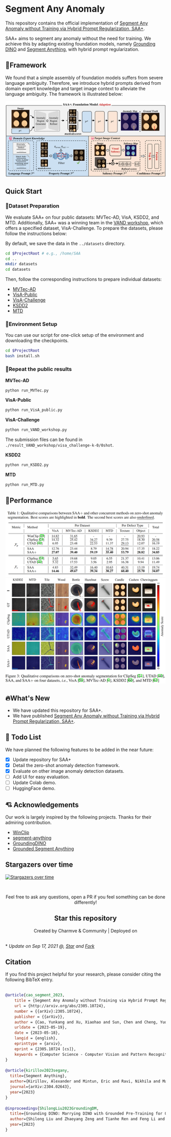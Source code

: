 # Segment Any Anomaly

This repository contains the official implementation of [Segment Any Anomaly without Training via Hybrid Prompt Regularization, SAA+](http://arxiv.org/abs/2305.10724).

SAA+ aims to segment any anomaly without the need for training. We achieve this by adapting existing foundation models, 
namely [Grounding DINO](https://github.com/IDEA-Research/GroundingDINO) and 
[Segment Anything](https://github.com/facebookresearch/segment-anything), with hybrid prompt regularization.

## :gem:Framework
We found that a simple assembly of foundation models suffers from severe language ambiguity. 
Therefore, we introduce hybrid prompts derived from domain expert knowledge and target image context to alleviate the language ambiguity. 
The framework is illustrated below:

![Framework](./assets/framework.png)

## Quick Start

### :bank:Dataset Preparation

We evaluate SAA+ on four public datasets: MVTec-AD, VisA, KSDD2, and MTD. 
Additionally, SAA+ was a winning team in the [VAND workshop](https://sites.google.com/view/vand-cvpr23/challenge), 
which offers a specified dataset, VisA-Challenge. To prepare the datasets, please follow the instructions below:

By default, we save the data in the `../datasets` directory.

```bash
cd $ProjectRoot # e.g., /home/SAA
cd ..
mkdir datasets
cd datasets
```

Then, follow the corresponding instructions to prepare individual datasets:

- [MVTec-AD](https://www.mvtec.com/company/research/datasets/mvtec-ad/)
- [VisA-Public](https://github.com/search?q=spot+the+difference&type=repositories)
- [VisA-Challenge](https://codalab.lisn.upsaclay.fr/competitions/12499)
- [KSDD2](https://www.vicos.si/resources/kolektorsdd2/)
- [MTD](https://github.com/abin24/Magnetic-tile-defect-datasets.)

### :hammer:Environment Setup
You can use our script for one-click setup of the environment and downloading the checkpoints.

```bash
cd $ProjectRoot
bash install.sh
```

### :page_facing_up:Repeat the public results

**MVTec-AD**

```bash
python run_MVTec.py
```

**VisA-Public**

```bash
python run_VisA_public.py
```

**VisA-Challenge**

```bash
python run_VAND_workshop.py
```

The submission files can be found in `./result_VAND_workshop/visa_challenge-k-0/0shot`.

**KSDD2**

```bash
python run_KSDD2.py
```

**MTD**

```bash
python run_MTD.py
```

## :dart:Performance
![Results](./assets/results.png)
![Qualitative Results](./assets/qualitative_results.png)

## :fire:What's New

- We have updated this repository for SAA+.
- We have published [Segment Any Anomaly without Training via Hybrid Prompt Regularization, SAA+](http://arxiv.org/abs/2305.10724).

## :hammer: Todo List

We have planned the following features to be added in the near future:

- [x] Update repository for SAA+
- [X] Detail the zero-shot anomaly detection framework.
- [x] Evaluate on other image anomaly detection datasets.
- [ ] Add UI for easy evaluation.
- [ ] Update Colab demo.
- [ ] HuggingFace demo.

## 💘 Acknowledgements
Our work is largely inspired by the following projects. Thanks for their admiring contribution.

- [WinClip](https://github.com/caoyunkang/WinClip)
- [segment-anything](https://github.com/facebookresearch/segment-anything)
- [GroundingDINO](https://github.com/IDEA-Research/GroundingDINO)
- [Grounded Segment Anything](https://github.com/IDEA-Research/Grounded-Segment-Anything)


## Stargazers over time

[![Stargazers over time](https://starchart.cc/caoyunkang/Segment-Any-Anomaly.svg)](https://starchart.cc/caoyunkang/Segment-Any-Anomaly)

<br>
<p align="center">Feel free to ask any questions, open a PR if you feel something can be done differently!</p >
<h2 align="center">Star this repository</h2>
<p align="center">Created by Charmve &  Community | Deployed on </p >

<br>
* <i>Update on Sep 17, 2021 @, 
    <a class="github-button"
        href="https://github.com/caoyunkang/Segment-Any-Anomaly"
        data-icon="octicon-star" data-show-count="true"
        aria-label="Star Charmve/Surface-Defect-Detection on GitHub">Star</a > 
    and 
    <a class="github-button"
        href="https://github.com/caoyunkang/Segment-Any-Anomaly/fork"
        data-icon="octicon-repo-forked" data-show-count="true"
        aria-label="Fork Charmve/Surface-Defect-Detection on GitHub">Fork</a >
</i>

## Citation

If you find this project helpful for your research, please consider citing the following BibTeX entry.

```BibTex

@article{cao_segment_2023,
	title = {Segment Any Anomaly without Training via Hybrid Prompt Regularization},
	url = {http://arxiv.org/abs/2305.10724},
	number = {{arXiv}:2305.10724},
	publisher = {{arXiv}},
	author = {Cao, Yunkang and Xu, Xiaohao and Sun, Chen and Cheng, Yuqi and Du, Zongwei and Gao, Liang and Shen, Weiming},
	urldate = {2023-05-19},
	date = {2023-05-18},
	langid = {english},
	eprinttype = {arxiv},
	eprint = {2305.10724 [cs]},
	keywords = {Computer Science - Computer Vision and Pattern Recognition, Computer Science - Artificial Intelligence},
}

@article{kirillov2023segany,
  title={Segment Anything}, 
  author={Kirillov, Alexander and Mintun, Eric and Ravi, Nikhila and Mao, Hanzi and Rolland, Chloe and Gustafson, Laura and Xiao, Tete and Whitehead, Spencer and Berg, Alexander C. and Lo, Wan-Yen and Doll{\'a}r, Piotr and Girshick, Ross},
  journal={arXiv:2304.02643},
  year={2023}
}

@inproceedings{ShilongLiu2023GroundingDM,
  title={Grounding DINO: Marrying DINO with Grounded Pre-Training for Open-Set Object Detection},
  author={Shilong Liu and Zhaoyang Zeng and Tianhe Ren and Feng Li and Hao Zhang and Jie Yang and Chunyuan Li and Jianwei Yang and Hang Su and Jun Zhu and Lei Zhang},
  year={2023}
}
```
